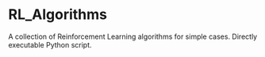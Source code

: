 # RL_Algorithms
A collection of Reinforcement Learning algorithms for simple cases. Directly executable Python script. 
